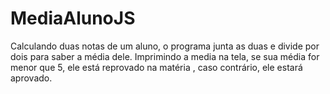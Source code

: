 # MediaAlunoJS
Calculando duas notas de um aluno, o programa junta as duas e divide por dois para saber a média dele. Imprimindo a media na tela, se sua média for menor que 5, ele está reprovado na matéria , caso contrário, ele estará aprovado.
